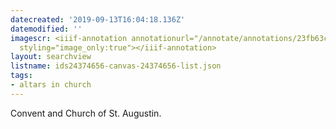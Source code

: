 ```yaml
---
datecreated: '2019-09-13T16:04:18.136Z'
datemodified: ''
imagescr: <iiif-annotation annotationurl="/annotate/annotations/23fb63cf-d640-11e9-b9cd-88e9fe7026e8.json"
  styling="image_only:true"></iiif-annotation>
layout: searchview
listname: ids24374656-canvas-24374656-list.json
tags:
- altars in church
---
```

Convent and Church of St. Augustin.